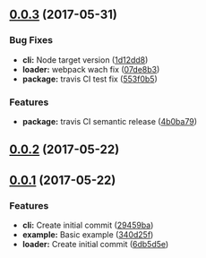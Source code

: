 <a name="0.0.3"></a>
## [0.0.3](https://github.com/design4pro/kss-loader/compare/v0.0.2...v0.0.3) (2017-05-31)


### Bug Fixes

* **cli:** Node target version ([1d12dd8](https://github.com/design4pro/kss-loader/commit/1d12dd8))
* **loader:** webpack wach fix ([07de8b3](https://github.com/design4pro/kss-loader/commit/07de8b3))
* **package:** travis CI test fix ([553f0b5](https://github.com/design4pro/kss-loader/commit/553f0b5))


### Features

* **package:** travis CI semantic release ([4b0ba79](https://github.com/design4pro/kss-loader/commit/4b0ba79))



<a name="0.0.2"></a>
## [0.0.2](https://github.com/design4pro/kss-loader/compare/v0.0.1...v0.0.2) (2017-05-22)



<a name="0.0.1"></a>
## [0.0.1](https://github.com/design4pro/kss-loader/compare/29459ba...v0.0.1) (2017-05-22)


### Features

* **cli:** Create initial commit ([29459ba](https://github.com/design4pro/kss-loader/commit/29459ba))
* **example:** Basic example ([340d25f](https://github.com/design4pro/kss-loader/commit/340d25f))
* **loader:** Create initial commit ([6db5d5e](https://github.com/design4pro/kss-loader/commit/6db5d5e))



